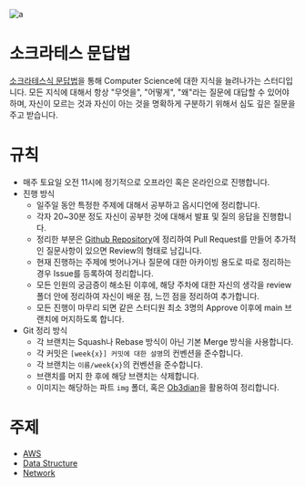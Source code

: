 ![a](https://github.com/user-attachments/assets/0d606bdd-ed22-45d8-9e5f-d973265c9b43)

# 소크라테스 문답법
[소크라테스식 문답법](https://ko.wikipedia.org/wiki/%EB%AC%B8%EB%8B%B5%EB%B2%95)을 통해 Computer Science에 대한 지식을 늘려나가는 스터디입니다.
모든 지식에 대해서 항상 "무엇을", "어떻게", "왜"라는 질문에 대답할 수 있어야하며, 자신이 모르는 것과 자신이 아는 것을 명확하게 구분하기 위해서 심도 깊은 질문을 주고 받습니다.
# 규칙
* 매주 토요일 오전 11시에 정기적으로 오프라인 혹은 온라인으로 진행합니다.
* 진행 방식
	* 일주일 동안 특정한 주제에 대해서 공부하고 옵시디언에 정리합니다.
	* 각자 20~30분 정도 자신이 공부한 것에 대해서 발표 및 질의 응답을 진행합니다.
	* 정리한 부분은 [Github Repository](https://github.com/gdsc-ssu/CSocrates)에 정리하여 Pull Request를 만들어 추가적인 질문사항이 있으면 Review의 형태로 남깁니다.
	* 현재 진행하는 주제에 벗어나거나 질문에 대한 아카이빙 용도로 따로 정리하는 경우 Issue를 등록하여 정리합니다.
	* 모든 인원의 궁금증이 해소된 이후에, 해당 주차에 대한 자신의 생각을 review 폴더 안에 정리하여 자신이 배운 점, 느낀 점을 정리하여 추가합니다.
	* 모든 진행이 마무리 되면 같은 스터디원 최소 3명의 Approve 이후에 main 브랜치에 머지하도록 합니다.
* Git 정리 방식
	* 각 브랜치는 Squash나 Rebase 방식이 아닌 기본 Merge 방식을 사용합니다.
	* 각 커밋은 `[week{x}] 커밋에 대한 설명`의 컨벤션을 준수합니다.
	* 각 브랜치는 `이름/week{x}`의 컨벤션을 준수합니다.
	* 브랜치를 머지 한 후에 해당 브랜치는 삭제합니다.
	* 이미지는 해당하는 파트 `img` 폴더, 혹은 [Ob3dian](https://github.com/thinkjin99/obs3dian)을 활용하여 정리합니다.
# 주제
- [AWS](./AWS)
- [Data Structure](./Data-Structure)
- [Network](./Network)
